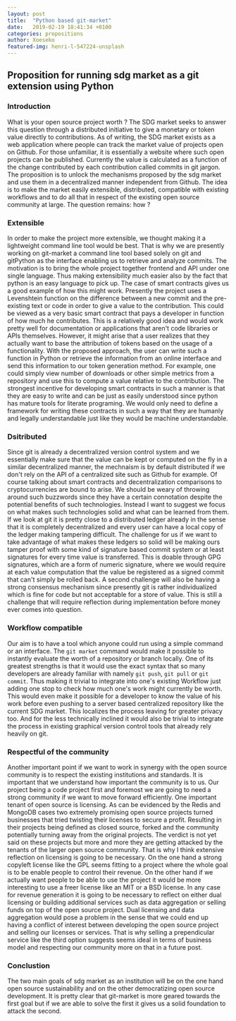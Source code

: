 ```yaml
---
layout: post
title:  "Python based git-market"
date:   2019-02-19 18:41:34 +0100
categories: propositions
author: Xoeseko
featured-img: henri-l-547224-unsplash
---
```

## Proposition for running sdg market as a git extension using Python

### Introduction
What is your open source project worth ? The SDG market seeks to answer this question through a distributed initiative to give a monetary or token value directly to contributions. As of writing, the SDG market exists as a web application where people can track the market value of projects open on Github. For those unfamiliar, it is essentially a website where such open projects can be published. Currently the value is calculated as a function of the change contributed by each contribution called commits in git jargon. The proposition is to unlock the mechanisms proposed by the sdg market and use them in a decentralized manner independent from Github. The idea is to make the market easily extensible, distributed, compatible with existing workflows and to do all that in respect of the existing open source community at large. The question remains: how ?

### Extensible
In order to make the project more extensible, we thought making it a lightweight command line tool would be best. That is why we are presently working on git-market a command line tool based solely on git and gitPython as the interface enabling us to retrieve and analyze commits. The motivation is to bring the whole project together frontend and API under one single language. Thus making extensibility much easier also by the fact that python is an easy language to pick up. The case of smart contracts gives us a good example of how this might work. Presently the project uses a Levenshtein function on the difference between a new commit and the pre-existing text or code in order to give a value to the contribution. This could be viewed as a very basic smart contract that pays a developer in function of how much he contributes. This is a relatively good idea and would work pretty well for documentation or applications that aren't code libraries or APIs themselves. However, it might arise that a user realizes that they actually want to base the attribution of tokens based on the usage of a functionality. With the proposed approach, the user can write such a function in Python or retrieve the information from an online interface and send this information to our token generation method. For example, one could simply view number of downloads or other simple metrics from a repository and use this to compute a value relative to the contribution. The strongest incentive for developing smart contracts in such a manner is that they are easy to write and can be just as easily understood since python has mature tools for literate programing. We would only need to define a framework for writing these contracts in such a way that they are humanly and legally understandable just like they would be machine understandable.

### Dsitributed
Since git is already a decentralized version control system and we essentially make sure that the value can be kept or computed on the fly in a similar decentralized manner, the mechnaism is by default distributed if we don't rely on the API of a centralized site such as Github for example. Of course talking about smart contracts and decentralization comparisons to cryptocurrencies are bound to arise. We should be weary of throwing around such buzzwords since they have a certain connotation despite the potential benefits of such technologies. Instead I want to suggest we focus on what makes such technologies solid and what can be learned from them. If we look at git it is pretty close to a distributed ledger already in the sense that it is completely decentralized and every user can have a local copy of the ledger making tampering difficult. The challenge for us if we want to take advantage of what makes these ledgers so solid will be making ours tamper proof with some kind of signature based commit system or at least signatures for every time value is transferred. This is doable through GPG signatures, which are a form of numeric signature, where we would require at each value computation that the value be registered as a signed commit that can't simply be rolled back. A second challenge will also be having a strong consensus mechanism since presently git is rather individualized which is fine for code but not acceptable for a store of value. This is still a challenge that will require reflection during implementation before money ever comes into question.

### Workflow compatible
Our aim is to have a tool which anyone could run using a simple command or an interface. The `git market` command would make it possible to instantly evaluate the worth of a repository or branch locally. One of its greatest strengths is that it would use the exact syntax that so many developers are already familiar with namely `git push`, `git pull` or `git commit`. Thus making it trivial to integrate into one's existing Workflow just adding one stop to check how much one's work might currently be worth. This would even make it possible for a developer to know the value of his work before even pushing to a server based centralized repository like the current SDG market. This localizes the process leaving for greater privacy too. And for the less technically inclined it would also be trivial to integrate the process in existing graphical version control tools that already rely heavily on git.

### Respectful of the community
Another important point if we want to work in synergy with the open source community is to respect the existing institutions and standards. It is important that we understand how important the community is to us. Our project being a code project first and foremost we are going to need a strong community if we want to move forward efficiently. One important tenant of open source is licensing. As can be evidenced by the Redis and MongoDB cases two extremely promising open source projects turned businesses that tried twisting their licenses to secure a profit. Resulting in their projects being defined as closed source, forked and the community potentially turning away from the original projects. The verdict is not yet said on these projects but more and more they are getting attacked by the tenants of the larger open source community. That is why I think extensive reflection on licensing is going to be necessary. On the one hand a strong copyleft license like the GPL seems fitting to a project where the whole goal is to be enable people to control their revenue. On the other hand if we actually want people to be able to use the project it would be more interesting to use a freer license like an MIT or a BSD license. In any case for revenue generation it is going to be necessary to reflect on either dual licensing or building additional services such as data aggregation or selling funds on top of the open source project. Dual licensing and data aggregation would pose a problem in the sense that we could end up having a conflict of interest between developing the open source project and selling our licenses or services. That is why selling a prependicular service like the third option suggests seems ideal in terms of business model and respecting our community more on that in a future post.

### Conclustion
The two main goals of sdg market as an institution will be on the one hand open source sustainability and on the other democratizing open source development. It is pretty clear that git-market is more geared towards the first goal but if we are able to solve the first it gives us a solid foundation to attack the second.

